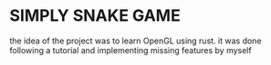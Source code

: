 # SIMPLY SNAKE GAME
the idea of the project was to learn OpenGL using rust. it was done following a tutorial and implementing missing features by myself
